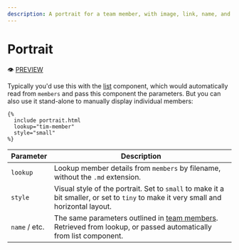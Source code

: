 ```yaml
---
description: A portrait for a team member, with image, link, name, and role
---
```


# Portrait

:eye: [PREVIEW](https://greenelab.github.io/lab-website-template/testbed#portrait)

Typically you'd use this with the [list](list.md) component, which would automatically read from `members` and pass this component the parameters. But you can also use it stand-alone to manually display individual members:

```liquid
{%
  include portrait.html
  lookup="tim-member"
  style="small"
%}
```

| Parameter     | Description                                                                                                                             |
| ------------- | --------------------------------------------------------------------------------------------------------------------------------------- |
| `lookup`      | Lookup member details from `members` by filename, without the `.md` extension.                                                          |
| `style`       | Visual style of the portrait. Set to `small` to make it a bit smaller, or set to `tiny` to make it very small and horizontal layout.    |
| `name` / etc. | The same parameters outlined in [team members](../team-members.md). Retrieved from lookup, or passed automatically from list component. |
